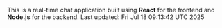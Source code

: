 This is a real-time chat application built using **React** for the frontend and **Node.js** for the backend.
Last updated: Fri Jul 18 09:13:42 UTC 2025
